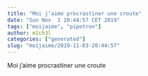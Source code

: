 ```yaml
---
title: "Moi j’aime procrastiner une croute"
date: "Sun Nov  3 20:44:57 CET 2019"
tags: ["moijaime", "pipotron"]
author: m1ch3l
categories: ["generated"]
slug: "moijaime/2019-11-03-20:44:57"
---
```


Moi j’aime procrastiner une croute
